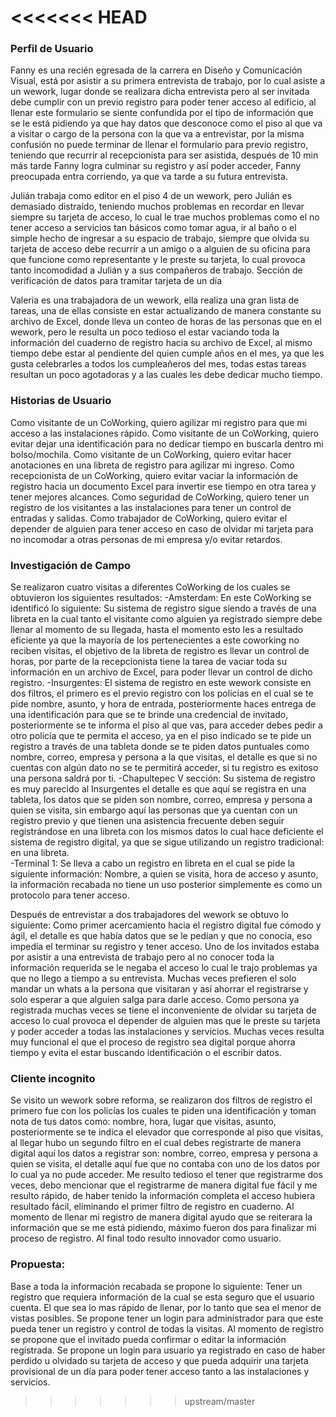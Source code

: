 <<<<<<< HEAD
=======
 ### Perfil de Usuario 
Fanny es  una recién egresada de la carrera en Diseño y Comunicación  Visual, está por  asistir a su primera entrevista de trabajo, por lo cual asiste a un wework, lugar donde se realizara dicha entrevista pero al ser invitada debe cumplir con un previo registro para poder tener  acceso al edificio, al llenar este formulario se siente confundida por el tipo de información que se le está pidiendo ya que hay datos que desconoce como el piso al que va a visitar  o cargo de la persona con la que va a entrevistar, por la misma confusión no puede terminar de llenar el formulario para previo registro, teniendo que recurrir al recepcionista para ser asistida, después de 10 min más tarde Fanny logra culminar su registro y así poder acceder, Fanny preocupada entra corriendo, ya que va tarde a su futura entrevista.



Julián trabaja como editor en el piso 4 de un wework, pero Julián es demasiado distraído, teniendo muchos problemas en recordar en llevar siempre su tarjeta de acceso, lo cual le trae muchos problemas como el  no tener acceso a servicios tan básicos como tomar agua, ir al baño o el simple hecho de ingresar a su espacio de trabajo, siempre que olvida su tarjeta de acceso debe recurrir a un amigo o a alguien de su oficina para que funcione como representante y le preste su tarjeta, lo cual provoca tanto incomodidad a Julián  y a sus compañeros de trabajo.
Sección de verificación de datos para tramitar tarjeta de un día


Valeria es una trabajadora de un wework, ella realiza una gran lista de tareas, una de ellas consiste en estar actualizando de manera constante su archivo de Excel, donde lleva un conteo de horas de las personas que en el wework, pero le resulta un poco tedioso el estar vaciando toda la información del cuaderno de registro hacia su archivo de Excel, al mismo tiempo debe estar al pendiente del quien cumple años en el mes, ya que les gusta celebrarles a todos los cumpleañeros del mes, todas estas tareas resultan un poco agotadoras y a las cuales les debe dedicar mucho tiempo. 

### Historias de Usuario

Como visitante de un CoWorking, quiero agilizar mi registro para que mi acceso a las instalaciones rápido. 
Como visitante de un CoWorking, quiero evitar dejar una identificación para no dedicar tiempo en buscarla dentro mi bolso/mochila.
Como visitante de un CoWorking, quiero evitar hacer anotaciones en una libreta de registro para agilizar mi ingreso.
Como recepcionista de un CoWorking, quiero evitar vaciar la información de registro hacia un documento Excel para invertir ese tiempo en otra tarea y tener mejores alcances.
Como seguridad de CoWorking, quiero tener un registro de los visitantes a las instalaciones para tener un control de entradas y salidas.
Como trabajador de CoWorking, quiero evitar el depender de alguien para tener acceso en caso de olvidar mi tarjeta para no incomodar a otras personas de mi empresa y/o evitar retardos.

### Investigación de Campo

Se realizaron cuatro visitas a diferentes CoWorking de los cuales se obtuvieron los siguientes resultados:
-Amsterdam:
En este CoWorking se identificó lo siguiente:
	Su sistema de registro sigue siendo a través de una libreta en la cual tanto el visitante como alguien ya registrado siempre debe llenar al momento de su llegada, hasta el momento esto les a resultado eficiente ya que la mayoría de los pertenecientes a este coworking no reciben visitas, el objetivo de la libreta de registro es llevar un control de horas, por parte de la recepcionista tiene la tarea de vaciar toda su información  en un archivo de Excel, para poder llevar un control de dicho registro.
-Insurgentes:
	El sistema de registro en este wework consiste en dos filtros, el primero es el previo registro con los policías en el cual se te pide nombre, asunto, y hora de entrada, posteriormente haces entrega de una identificación para que se te brinde una credencial de invitado, posteriormente se te informa el piso al que vas, para acceder debes pedir a otro policía que te permita el acceso, ya en el piso indicado se te pide un registro a través de una tableta donde se te piden datos puntuales como nombre, correo, empresa y persona a la que visitas, el detalle es que si no cuentas con algún dato no se te permitirá acceder, si tu registro es exitoso una persona saldrá por ti.
-Chapultepec V sección:
Su sistema de registro es muy parecido al Insurgentes el detalle es que aquí se registra en una tableta, los datos que se piden son nombre, correo, empresa y persona a quien se visita, sin embargo aquí las personas que ya cuentan con un registro previo y que tienen una asistencia frecuente deben seguir registrándose en una libreta con los mismos datos lo cual hace deficiente el sistema de registro digital, ya que se sigue utilizando un registro tradicional: en una libreta.  
-Terminal 1:
Se lleva a cabo un registro en libreta en el cual se pide la siguiente información: Nombre, a quien se visita, hora de acceso y asunto, la información recabada no tiene un uso posterior simplemente es como un protocolo para tener acceso.



Después de entrevistar a dos trabajadores del wework se obtuvo lo siguiente:
Como primer acercamiento hacia el registro digital fue cómodo y ágil, el detalle es que había datos que se le pedían y que no conocía, eso impedía el terminar su registro y tener acceso.
Uno de los invitados estaba por asistir a una entrevista de trabajo pero al no conocer toda la información requerida se le negaba el acceso lo cual le trajo problemas ya que no llego a tiempo a su entrevista.
Muchas veces prefieren el solo mandar un whats a la persona que visitaran y así ahorrar el registrarse y  solo esperar a que alguien salga para darle acceso.
Como persona ya registrada muchas veces se tiene el inconveniente de olvidar su tarjeta de acceso lo cual provoca el depender de alguien mas que le preste su tarjeta y poder acceder a todas las instalaciones y servicios.
Muchas veces resulta muy funcional el que el proceso de registro sea digital porque ahorra tiempo y evita el estar buscando identificación o el escribir datos. 

### Cliente incognito

Se visito un wework sobre reforma, se realizaron dos filtros de registro el primero fue con los policías los cuales te piden una identificación y toman nota de tus datos como: nombre, hora, lugar que visitas, asunto, posteriormente se te indica el elevador que corresponde al piso que visitas, al llegar hubo un segundo filtro en el cual debes registrarte de manera digital aquí los datos a registrar son: nombre, correo, empresa y persona a quien se visita, el detalle aquí fue que no contaba con uno de los datos por lo cual ya no pude acceder.
Me resulto tedioso el tener que registrarme dos veces, debo mencionar que el registrarme de manera digital fue fácil y me resulto rápido, de haber tenido la información completa el acceso hubiera resultado fácil, eliminando el primer filtro de registro en cuaderno.
Al momento de llenar mi registro de manera digital ayudo que se reiterara la información que se me está pidiendo, máximo fueron dos para finalizar mi proceso de registro.
Al final todo resulto innovador como usuario.

### Propuesta:

Base a toda la información recabada se propone lo siguiente:
Tener un registro que requiera información de la cual se esta seguro que el usuario cuenta.
El que sea lo mas rápido de llenar, por lo tanto que sea el menor de vistas posibles.
Se propone tener un login para administrador para que este pueda tener un registro y control de todas la visitas.
Al momento de registro se propone que el invitado pueda confirmar o editar la información registrada.
Se propone un login para usuario ya registrado en caso de haber perdido u olvidado su tarjeta de acceso y que pueda adquirir una tarjeta provisional de un día para poder tener acceso tanto a las instalaciones y servicios.
>>>>>>> upstream/master
